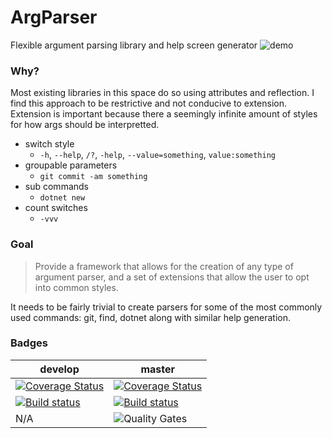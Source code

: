 # ArgParser
Flexible argument parsing library and help screen generator
![demo](https://i.imgur.com/NgWFpfS.gif "Mock program example")

### Why?
Most existing libraries in this space do so using attributes and reflection. I find this approach to be restrictive and not conducive to extension. Extension is important because there a seemingly infinite amount of styles for how args should be interpretted.
 - switch style
   - `-h`, `--help`, `/?`, `-help`, `--value=something`, `value:something`
 - groupable parameters
   - `git commit -am something`
 - sub commands
   - `dotnet new`
 - count switches
   - `-vvv`

### Goal
> Provide a framework that allows for the creation of any type of argument parser, and a set of extensions that allow the user to opt into common styles.

It needs to be fairly trivial to create parsers for some of the most commonly used commands: git, find, dotnet along with similar help generation.

### Badges
|develop|master|
|-|-|
|[![Coverage Status](https://coveralls.io/repos/github/tysmithnet/arg-parser/badge.svg?branch=develop)](https://coveralls.io/github/tysmithnet/arg-parser?branch=develop)|[![Coverage Status](https://coveralls.io/repos/github/tysmithnet/arg-parser/badge.svg?branch=master)](https://coveralls.io/github/tysmithnet/arg-parser?branch=master)|
|[![Build status](https://ci.appveyor.com/api/projects/status/wu5c3q2lphnv45k2/branch/master?svg=true)](https://ci.appveyor.com/project/tysmithnet/arg-parser/branch/develop)|[![Build status](https://ci.appveyor.com/api/projects/status/wu5c3q2lphnv45k2/branch/develop?svg=true)](https://ci.appveyor.com/project/tysmithnet/arg-parser/branch/master)|
|N/A|![Quality Gates](https://sonarcloud.io/api/project_badges/measure?project=tysmithnet_arg-parser&metric=alert_status)|
